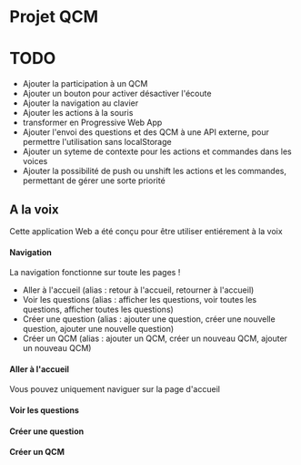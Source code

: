 # Projet QCM

# TODO
* Ajouter la participation à un QCM
* Ajouter un bouton pour activer désactiver l'écoute
* Ajouter la navigation au clavier
* Ajouter les actions à la souris
* transformer en Progressive Web App
* Ajouter l'envoi des questions et des QCM à une API externe, pour permettre l'utilisation sans localStorage
* Ajouter un syteme de contexte pour les actions et commandes dans les voices
* Ajouter la possibilité de push ou unshift les actions et les commandes, permettant de gérer une sorte priorité

## A la voix
Cette application Web a été conçu pour être utiliser entiérement à la voix

#### Navigation 
La navigation fonctionne sur toute les pages !
* Aller à l'accueil (alias : retour à l'accueil, retourner à l'accueil)
* Voir les questions (alias : afficher les questions, voir toutes les questions, afficher toutes les questions)
* Créer une question  (alias : ajouter une question, créer une nouvelle question, ajouter une nouvelle question)
* Créer un QCM (alias : ajouter un QCM, créer un nouveau QCM, ajouter un nouveau QCM)

#### Aller à l'accueil
Vous pouvez uniquement naviguer sur la page d'accueil

#### Voir les questions 


#### Créer une question


#### Créer un QCM